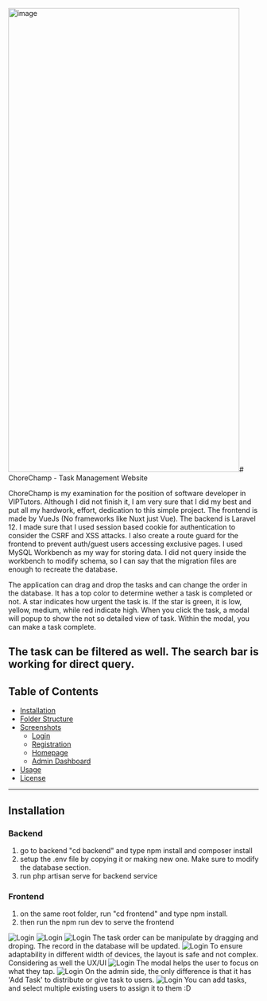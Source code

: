 <img width="465" height="934" alt="image" src="https://github.com/user-attachments/assets/abc48c96-75c2-4ef8-a5cb-8ae863a3423a" /># ChoreChamp - Task Management Website

ChoreChamp is my examination for the position of software developer in VIPTutors. Although I did not finish it, I am very sure that I did my best and put all my hardwork, effort, dedication to this simple project. 
The frontend is made by VueJs (No frameworks like Nuxt just Vue). The backend is Laravel 12. I made sure that I used session based cookie for authentication to consider the CSRF and XSS attacks. I also create a route guard 
for the frontend to prevent auth/guest users accessing exclusive pages. I used MySQL Workbench as my way for storing data. I did not query inside the workbench to modify schema, so I can say that the migration files are enough to recreate the database. 

The application can drag and drop the tasks and can change the order in the database. It has a top color to determine wether a task is completed or not. A star indicates how urgent the task is.
If the star is green, it is low, yellow, medium, while red indicate high. When you click the task, a modal will popup to show the not so detailed view of task. Within the modal, you can make a task complete.

The task can be filtered as well. The search bar is working for direct query.
---

## Table of Contents
- [Installation](#installation)
- [Folder Structure](#folder-structure)
- [Screenshots](#screenshots)
  - [Login](#login)
  - [Registration](#registration)
  - [Homepage](#homepage)
  - [Admin Dashboard](#admin-dashboard)
- [Usage](#usage)
- [License](#license)

---

## Installation

### Backend
1. go to backend "cd backend" and type npm install and composer install
2. setup the .env file by copying it or making new one. Make sure to modify the database section.
3. run php artisan serve for backend service

### Frontend
1. on the same root folder, run "cd frontend" and type npm install.
2. then run the npm run dev to serve the frontend

![Login](./login.png)
![Login](./register.png)
![Login](./homeweb.png)
The task order can be manipulate by dragging and droping. The record in the database will be updated.
![Login](./mobilehome.png)
To ensure adaptability in different width of devices, the layout is safe and not complex. Considering as well the UX/UI
![Login](./modal.png)
The modal helps the user to focus on what they tap. 
![Login](./adminside.png)
On the admin side, the only difference is that it has 'Add Task' to distribute or give task to users.
![Login](./addtask.png)
You can add tasks, and select multiple existing users to assign it to them :D

